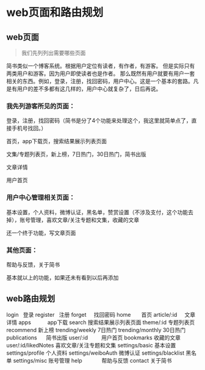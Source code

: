 # web页面和路由规划
## web页面
> 我们先列列出需要哪些页面

简书类似一个博客系统。根据用户定位有读者，有作者，有游客。 但是实际只有两类用户和游客。因为用户即使读者也是作者。
那么既然有用户就要有用户一套相关的东西。例如，登录，注册，找回密码，用户中心。这是一个基本的套路。凡是有用户的差不多都有这几样的，用户中心就复杂了，日后再说。

### 我先列游客所见的页面：

登录，注册，找回密码（简书是分了4个功能来处理这个，我这里就简单点了，直接手机号找回。）

首页，app下载页，搜索结果展示列表页面

文集/专题列表页，新上榜，7日热门，30日热门，简书出版

文章详情

用户首页

### 用户中心管理相关页面：

基本设置，个人资料，微博认证，黑名单，赞赏设置（不涉及支付，这个功能去掉），账号管理，喜欢文章/关注专题和文集，收藏的文章

还一个终于功能，写文章页面

### 其他页面：

帮助与反馈，关于简书

基本就以上的功能，如果还未有看到以后再添加

## web路由规划

 login             登录
 register          注册
 forget            找回密码
 home              首页
 article/:id       文章详情
 apps              app下载
 search            搜索结果展示列表页面
 theme/:id         专题列表页 
 recommend         新上榜
 trending/weekly   7日热门
 trending/monthly  30日热门
 publications      简书出版
 user/:id          用户首页
 bookmarks         收藏的文章
 user/:id/likedNotes   喜欢文章/关注专题和文集
 settings/basic    基本设置
 settings/profile  个人资料
 settings/weiboAuth    微博认证
 settings/blacklist    黑名单
 settings/misc     账号管理
 help              帮助与反馈
 contact           关于简书
